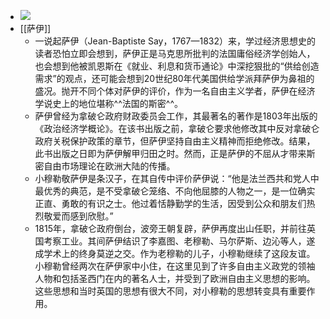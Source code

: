 - ![](https://firebasestorage.googleapis.com/v0/b/firescript-577a2.appspot.com/o/imgs%2Fapp%2Fxinyiheng%2F06Yo061l5A.png?alt=media&token=28a40fd4-6c9c-4486-bd34-0d88fbe7de96)
- [[萨伊]]
    - 一说起萨伊（Jean-Baptiste Say，1767—1832）来，学过经济思想史的读者恐怕立即会想到，萨伊正是马克思所批判的法国庸俗经济学创始人，也会想到他被凯恩斯在《就业、利息和货币通论》中深挖狠批的“供给创造需求”的观点，还可能会想到20世纪80年代美国供给学派拜萨伊为鼻祖的盛况。抛开不同个体对萨伊的评价，作为一名自由主义学者，萨伊在经济学说史上的地位堪称^^法国的斯密^^。
    - 萨伊曾经为拿破仑政府财政委员会工作，其最著名的著作是1803年出版的《政治经济学概论》。在该书出版之前，拿破仑要求他修改其中反对拿破仑政府关税保护政策的章节，但萨伊坚持自由主义精神而拒绝修改。结果，此书出版之日即为萨伊解甲归田之时。然而，正是萨伊的不屈从才带来斯密自由市场理论在欧洲大陆的传播。
    - 小穆勒敬萨伊是条汉子，在其自传中评价萨伊说：“他是法兰西共和党人中最优秀的典范，是不受拿破仑笼络、不向他屈膝的人物之一，是一位确实正直、勇敢的有识之士。他过着恬静勤学的生活，因受到公众和朋友们热烈敬爱而感到欣慰。”
    - 1815年，拿破仑政府倒台，波旁王朝复辟，萨伊再度出山任职，并前往英国考察工业。其间萨伊结识了李嘉图、老穆勒、马尔萨斯、边沁等人，遂成学术上的终身莫逆之交。作为老穆勒的儿子，小穆勒继续了这段友谊。小穆勒曾经两次在萨伊家中小住，在这里见到了许多自由主义政党的领袖人物和包括圣西门在内的著名人士，并受到了欧洲自由主义思想的影响。这些思想和当时英国的思想有很大不同，对小穆勒的思想转变具有重要作用。
